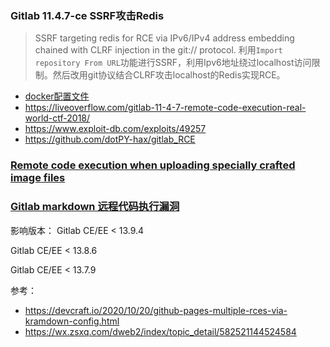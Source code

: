 ### Gitlab 11.4.7-ce SSRF攻击Redis
> SSRF targeting redis for RCE via IPv6/IPv4 address embedding chained with CLRF injection in the git:// protocol.
利用`Import repository From URL`功能进行SSRF，利用Ipv6地址绕过localhost访问限制。然后改用git协议结合CLRF攻击localhost的Redis实现RCE。

- [docker配置文件](https://gist.githubusercontent.com/LiveOverflow/8bf92dd86e5c481fb484af83c64e83b3/raw/461aa3839651d183f37a087720e94c3f0efba1d2/docker-compose.yml)
- https://liveoverflow.com/gitlab-11-4-7-remote-code-execution-real-world-ctf-2018/
- https://www.exploit-db.com/exploits/49257
- https://github.com/dotPY-hax/gitlab_RCE


### [Remote code execution when uploading specially crafted image files](https://about.gitlab.com/releases/2021/04/14/security-release-gitlab-13-10-3-released/)


### [Gitlab markdown 远程代码执行漏洞](https://mp.weixin.qq.com/s/d8jeaI3rf94MLc2TYbKgnQ)
影响版本：
Gitlab CE/EE < 13.9.4

Gitlab CE/EE < 13.8.6

Gitlab CE/EE < 13.7.9

参考：
- https://devcraft.io/2020/10/20/github-pages-multiple-rces-via-kramdown-config.html
- https://wx.zsxq.com/dweb2/index/topic_detail/582521144524584
